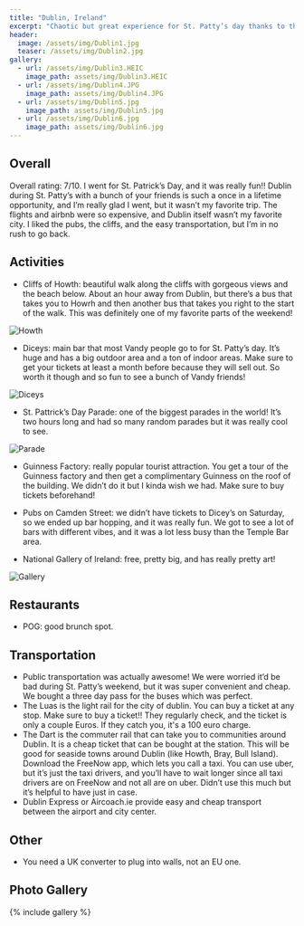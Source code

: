 ```yaml
---
title: "Dublin, Ireland"
excerpt: "Chaotic but great experience for St. Patty’s day thanks to the city’s lively pub culture and nearby scenic cliffs."
header:
  image: /assets/img/Dublin1.jpg
  teaser: /assets/img/Dublin2.jpg
gallery:
  - url: /assets/img/Dublin3.HEIC
    image_path: assets/img/Dublin3.HEIC
  - url: /assets/img/Dublin4.JPG
    image_path: assets/img/Dublin4.JPG
  - url: /assets/img/Dublin5.jpg
    image_path: assets/img/Dublin5.jpg
  - url: /assets/img/Dublin6.jpg
    image_path: assets/img/Dublin6.jpg
---
```


## Overall
Overall rating: 7/10. I went for St. Patrick’s Day, and it was really fun!! Dublin during St. Patty’s with a bunch of your friends is such a once in a lifetime opportunity, and I’m really glad I went, but it wasn’t my favorite trip. The flights and airbnb were so expensive, and Dublin itself wasn’t my favorite city. I liked the pubs, the cliffs, and the easy transportation, but I’m in no rush to go back. 


## Activities
* Cliffs of Howth: beautiful walk along the cliffs with gorgeous views and the beach below. About an hour away from Dublin, but there’s a bus that takes you to Howrh and then another bus that takes you right to the start of the walk. This was definitely one of my favorite parts of the weekend! 

![Howth](/assets/img/DublinHowth.jpg)

* Diceys: main bar that most Vandy people go to for St. Patty’s day. It’s huge and has a big outdoor area and a ton of indoor areas. Make sure to get your tickets at least a month before because they will sell out. So worth it though and so fun to see a bunch of Vandy friends! 

![Diceys](/assets/img/DublinDiceys.jpg)

* St. Pattrick’s Day Parade: one of the biggest parades in the world! It’s two hours long and had so many random parades but it was really cool to see. 

![Parade](/assets/img/DublinParade.jpg)

* Guinness Factory: really popular tourist attraction. You get a tour of the Guinness factory and then get a complimentary Guinness on the roof of the building. We didn’t do it but I kinda wish we had. Make sure to buy tickets beforehand!

* Pubs on Camden Street: we didn’t have tickets to Dicey’s on Saturday, so we ended up bar hopping, and it was really fun. We got to see a lot of bars with different vibes, and it was a lot less busy than the Temple Bar area. 

* National Gallery of Ireland: free, pretty big, and has really pretty art!

![Gallery](/assets/img/DublinGallery.jpg)

## Restaurants
* POG: good brunch spot. 

## Transportation
* Public transportation was actually awesome! We were worried it’d be bad during St. Patty’s weekend, but it was super convenient and cheap. We bought a three day pass for the buses which was perfect.
* The Luas is the light rail for the city of dublin. You can buy a ticket at any stop. Make sure to buy a ticket!! They regularly check, and the ticket is only a couple Euros. If they catch you, it's a 100 euro charge. 
* The Dart is the commuter rail that can take you to communities around Dublin. It is a cheap ticket that can be bought at the station. This will be good for seaside towns around Dublin (like Howth, Bray, Bull Island).
Download the FreeNow app, which lets you call a taxi. You can use uber, but it’s just the taxi drivers, and you’ll have to wait longer since all taxi drivers are on FreeNow and not all are on uber. Didn’t use this much but it’s helpful to have just in case. 
* Dublin Express or Aircoach.ie provide easy and cheap transport between the airport and city center.

## Other
* You need a UK converter to plug into walls, not an EU one.

## Photo Gallery
{% include gallery %}

